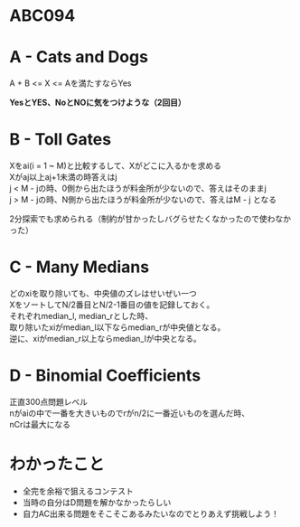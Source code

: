 # ABC094


# A - Cats and Dogs
A + B <= X <= Aを満たすならYes  

**YesとYES、NoとNOに気をつけような（2回目）**

# B - Toll Gates  
Xをai(i = 1 ~ M)と比較するして、Xがどこに入るかを求める  
Xがaj以上aj+1未満の時答えはj  
j < M - jの時、0側から出たほうが料金所が少ないので、答えはそのままj  
j > M - jの時、N側から出たほうが料金所が少ないので、答えはM - j となる

2分探索でも求められる（制約が甘かったしバグらせたくなかったので使わなかった）


# C - Many Medians  
どのxiを取り除いても、中央値のズレはせいぜい一つ  
XをソートしてN/2番目とN/2-1番目の値を記録しておく。  
それぞれmedian_l, median_rとした時、  
取り除いたxiがmedian_l以下ならmedian_rが中央値となる。  
逆に、xiがmedian_r以上ならmedian_lが中央となる。  


# D - Binomial Coefficients  
正直300点問題レベル    
nがaiの中で一番を大きいものでrがn/2に一番近いものを選んだ時、  
nCrは最大になる


# わかったこと
- 全完を余裕で狙えるコンテスト  
- 当時の自分はD問題を解かなかったらしい  
- 自力AC出来る問題をそこそこあるみたいなのでとりあえず挑戦しよう！
